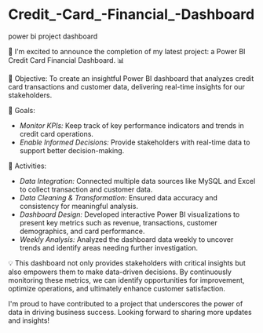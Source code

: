 # Credit_-Card_-Financial_-Dashboard
power bi project dashboard

🚀 I'm excited to announce the completion of my latest project: a Power BI Credit Card Financial Dashboard. 📊

 📌 Objective:
To create an insightful Power BI dashboard that analyzes credit card transactions and customer data, delivering real-time insights for our stakeholders.

 📌 Goals:
- *Monitor KPIs:* Keep track of key performance indicators and trends in credit card operations.
- *Enable Informed Decisions:* Provide stakeholders with real-time data to support better decision-making.

 📌 Activities:
- *Data Integration:* Connected multiple data sources like MySQL and Excel to collect transaction and customer data.
- *Data Cleaning & Transformation:* Ensured data accuracy and consistency for meaningful analysis.
- *Dashboard Design:* Developed interactive Power BI visualizations to present key metrics such as revenue, transactions, customer demographics, and card performance.
- *Weekly Analysis:* Analyzed the dashboard data weekly to uncover trends and identify areas needing further investigation.


💡 This dashboard not only provides stakeholders with critical insights but also empowers them to make data-driven decisions. By continuously monitoring these metrics, we can identify opportunities for improvement, optimize operations, and ultimately enhance customer satisfaction.

I'm proud to have contributed to a project that underscores the power of data in driving business success. Looking forward to sharing more updates and insights!
